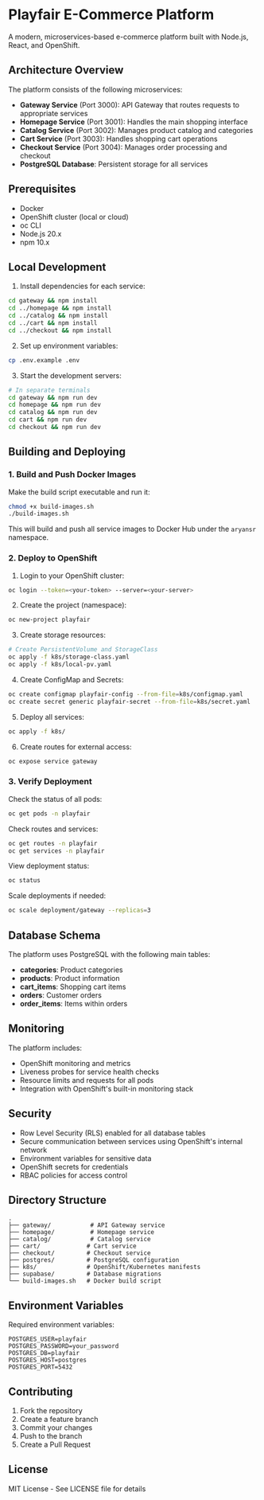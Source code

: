 # Playfair E-Commerce Platform

A modern, microservices-based e-commerce platform built with Node.js, React, and OpenShift.

## Architecture Overview

The platform consists of the following microservices:

- **Gateway Service** (Port 3000): API Gateway that routes requests to appropriate services
- **Homepage Service** (Port 3001): Handles the main shopping interface
- **Catalog Service** (Port 3002): Manages product catalog and categories
- **Cart Service** (Port 3003): Handles shopping cart operations
- **Checkout Service** (Port 3004): Manages order processing and checkout
- **PostgreSQL Database**: Persistent storage for all services

## Prerequisites

- Docker
- OpenShift cluster (local or cloud)
- oc CLI
- Node.js 20.x
- npm 10.x

## Local Development

1. Install dependencies for each service:
```bash
cd gateway && npm install
cd ../homepage && npm install
cd ../catalog && npm install
cd ../cart && npm install
cd ../checkout && npm install
```

2. Set up environment variables:
```bash
cp .env.example .env
```

3. Start the development servers:
```bash
# In separate terminals
cd gateway && npm run dev
cd homepage && npm run dev
cd catalog && npm run dev
cd cart && npm run dev
cd checkout && npm run dev
```

## Building and Deploying

### 1. Build and Push Docker Images

Make the build script executable and run it:
```bash
chmod +x build-images.sh
./build-images.sh
```

This will build and push all service images to Docker Hub under the `aryansr` namespace.

### 2. Deploy to OpenShift

1. Login to your OpenShift cluster:
```bash
oc login --token=<your-token> --server=<your-server>
```

2. Create the project (namespace):
```bash
oc new-project playfair
```

3. Create storage resources:
```bash
# Create PersistentVolume and StorageClass
oc apply -f k8s/storage-class.yaml
oc apply -f k8s/local-pv.yaml
```

4. Create ConfigMap and Secrets:
```bash
oc create configmap playfair-config --from-file=k8s/configmap.yaml
oc create secret generic playfair-secret --from-file=k8s/secret.yaml
```

5. Deploy all services:
```bash
oc apply -f k8s/
```

6. Create routes for external access:
```bash
oc expose service gateway
```

### 3. Verify Deployment

Check the status of all pods:
```bash
oc get pods -n playfair
```

Check routes and services:
```bash
oc get routes -n playfair
oc get services -n playfair
```

View deployment status:
```bash
oc status
```

Scale deployments if needed:
```bash
oc scale deployment/gateway --replicas=3
```

## Database Schema

The platform uses PostgreSQL with the following main tables:

- **categories**: Product categories
- **products**: Product information
- **cart_items**: Shopping cart items
- **orders**: Customer orders
- **order_items**: Items within orders

## Monitoring

The platform includes:
- OpenShift monitoring and metrics
- Liveness probes for service health checks
- Resource limits and requests for all pods
- Integration with OpenShift's built-in monitoring stack

## Security

- Row Level Security (RLS) enabled for all database tables
- Secure communication between services using OpenShift's internal network
- Environment variables for sensitive data
- OpenShift secrets for credentials
- RBAC policies for access control

## Directory Structure

```
.
├── gateway/           # API Gateway service
├── homepage/          # Homepage service
├── catalog/           # Catalog service
├── cart/             # Cart service
├── checkout/         # Checkout service
├── postgres/         # PostgreSQL configuration
├── k8s/              # OpenShift/Kubernetes manifests
├── supabase/         # Database migrations
└── build-images.sh   # Docker build script
```

## Environment Variables

Required environment variables:

```
POSTGRES_USER=playfair
POSTGRES_PASSWORD=your_password
POSTGRES_DB=playfair
POSTGRES_HOST=postgres
POSTGRES_PORT=5432
```

## Contributing

1. Fork the repository
2. Create a feature branch
3. Commit your changes
4. Push to the branch
5. Create a Pull Request

## License

MIT License - See LICENSE file for details
